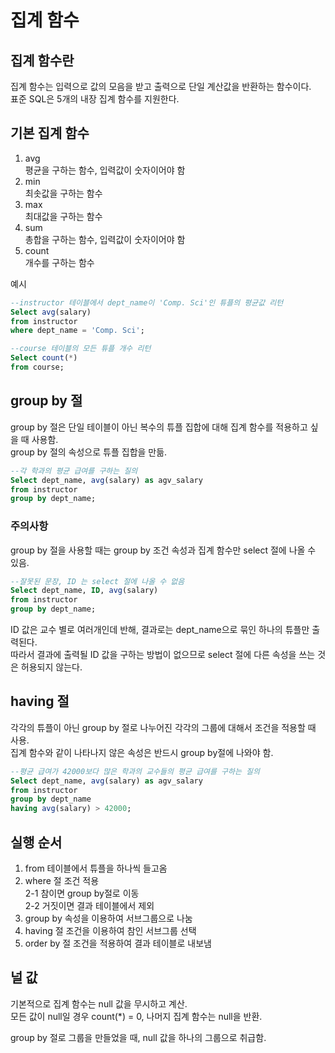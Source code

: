 # 집계 함수
## 집계 함수란
집계 함수는 입력으로 값의 모음을 받고 출력으로 단일 계산값을 반환하는 함수이다.  
표준 SQL은 5개의 내장 집계 함수를 지원한다.  

## 기본 집계 함수
1. avg  
평균을 구하는 함수, 입력값이 숫자이어야 함  
2. min  
최솟값을 구하는 함수
3. max  
최대값을 구하는 함수
4. sum  
총합을 구하는 함수, 입력값이 숫자이어야 함  
5. count  
개수를 구하는 함수

예시
```sql
--instructor 테이블에서 dept_name이 'Comp. Sci'인 튜플의 평균값 리턴
Select avg(salary)
from instructor
where dept_name = 'Comp. Sci';

--course 테이블의 모든 튜플 개수 리턴
Select count(*)
from course;
```

## group by 절
group by 절은 단일 테이블이 아닌 복수의 튜플 집합에 대해 집계 함수를 적용하고 싶을 때 사용함.  
group by 절의 속성으로 튜플 집합을 만듦.  

```sql
--각 학과의 평균 급여를 구하는 질의
Select dept_name, avg(salary) as agv_salary
from instructor
group by dept_name;
```

### 주의사항
group by 절을 사용할 때는 group by 조건 속성과 집계 함수만 select 절에 나올 수 있음.  
```sql
--잘못된 문장, ID 는 select 절에 나올 수 없음
Select dept_name, ID, avg(salary)
from instructor
group by dept_name;
```
ID 값은 교수 별로 여러개인데 반해, 결과로는 dept_name으로 묶인 하나의 튜플만 출력된다.  
따라서 결과에 출력될 ID 값을 구하는 방법이 없으므로 select 절에 다른 속성을 쓰는 것은 허용되지 않는다.  

## having 절
각각의 튜플이 아닌 group by 절로 나누어진 각각의 그룹에 대해서 조건을 적용할 때 사용.  
집계 함수와 같이 나타나지 않은 속성은 반드시 group by절에 나와야 함.  
```sql
--평균 급여가 42000보다 많은 학과의 교수들의 평균 급여를 구하는 질의
Select dept_name, avg(salary) as agv_salary
from instructor
group by dept_name
having avg(salary) > 42000;
```

## 실행 순서
1. from 테이블에서 튜플을 하나씩 들고옴
2. where 절 조건 적용  
   2-1 참이면 group by절로 이동  
   2-2 거짓이면 결과 테이블에서 제외  
3. group by 속성을 이용하여 서브그룹으로 나눔
4. having 절 조건을 이용하여 참인 서브그룹 선택
5. order by 절 조건을 적용하여 결과 테이블로 내보냄  

## 널 값
기본적으로 집계 함수는 null 값을 무시하고 계산.  
모든 값이 null일 경우 count(*) = 0, 나머지 집계 함수는 null을 반환.  

group by 절로 그룹을 만들었을 때, null 값을 하나의 그룹으로 취급함.  










